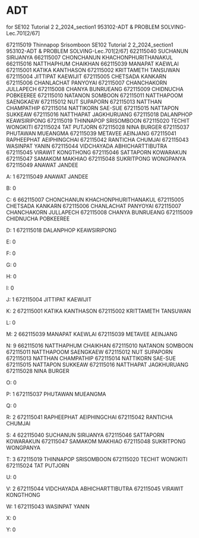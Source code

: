 # ADT

for SE102 Tutorial 2 2_2024_section1 953102-ADT & PROBLEM SOLVING-Lec.701[2/67]

672115019 Thinnapop Srisomboon SE102 Tutorial 2 2_2024_section1 953102-ADT & PROBLEM SOLVING-Lec.701[2/67]
622115040 SUCHANUN  SIRIJANYA
662115007 CHONCHANUN  KHACHONPHURITHANAKUL
662115016 NATTHAPHUM  CHAIKHAN
662115039 MANAPAT  KAEWLAI
672115001 KATIKA  KANTHASON
672115002 KRITTAMETH  TANSUWAN
672115004 JITTIPAT  KAEWIJIT
672115005 CHETSADA  KANKARN
672115006 CHANLACHAT  PANYOYAI
672115007 CHANCHAKORN  JULLAPECH
672115008 CHANYA  BUNRUEANG
672115009 CHIDNUCHA  POBKEEREE
672115010 NATANON  SOMBOON
672115011 NATTHAPOOM  SAENGKAEW
672115012 NUT  SUPAPORN
672115013 NATTHAN  CHAMPATHIP
672115014 NATTIKORN  SAE-SUE
672115015 NATTAPON  SUKKEAW
672115016 NATTHAPAT  JAGKHURUANG
672115018 DALANPHOP  KEAWSIRIPONG
672115019 THINNAPOP  SRISOMBOON
672115020 TECHIT  WONGKITI
672115024 TAT  PUTJORN
672115028 NINA  BURGER
672115037 PHUTAWAN  MUEANGMA
672115039 METAVEE  AEINJANG
672115041 RAPHEEPHAT  AEIPHINGCHAI
672115042 RANTICHA  CHUMJAI
672115043 WASINPAT  YANIN
672115044 VIDCHAYADA  ABHICHARTTIBUTRA
672115045 VIRAWIT  KONGTHONG
672115046 SATTAPORN  KOWARAKUN
672115047 SAMAKOM  MAKHIAO
672115048 SUKRITPONG  WONGPANYA
672115049 ANAWAT  JANDEE

A: 1
672115049 ANAWAT  JANDEE

B: 0

C: 6
662115007 CHONCHANUN  KHACHONPHURITHANAKUL
672115005 CHETSADA  KANKARN
672115006 CHANLACHAT  PANYOYAI
672115007 CHANCHAKORN  JULLAPECH
672115008 CHANYA  BUNRUEANG
672115009 CHIDNUCHA  POBKEEREE

D: 1
672115018 DALANPHOP  KEAWSIRIPONG

E: 0

F: 0

G: 0

H: 0

I: 0

J: 1
672115004 JITTIPAT  KAEWIJIT

K: 2
672115001 KATIKA  KANTHASON
672115002 KRITTAMETH  TANSUWAN

L: 0

M: 2
662115039 MANAPAT  KAEWLAI
672115039 METAVEE  AEINJANG

N: 9
662115016 NATTHAPHUM  CHAIKHAN
672115010 NATANON  SOMBOON
672115011 NATTHAPOOM  SAENGKAEW
672115012 NUT  SUPAPORN
672115013 NATTHAN  CHAMPATHIP
672115014 NATTIKORN  SAE-SUE
672115015 NATTAPON  SUKKEAW
672115016 NATTHAPAT  JAGKHURUANG
672115028 NINA  BURGER

O: 0

P: 1
672115037 PHUTAWAN  MUEANGMA

Q: 0

R: 2
672115041 RAPHEEPHAT  AEIPHINGCHAI
672115042 RANTICHA  CHUMJAI

S: 4
622115040 SUCHANUN  SIRIJANYA
672115046 SATTAPORN  KOWARAKUN
672115047 SAMAKOM  MAKHIAO
672115048 SUKRITPONG  WONGPANYA

T: 3
672115019 THINNAPOP  SRISOMBOON
672115020 TECHIT  WONGKITI
672115024 TAT  PUTJORN

U: 0

V: 2
672115044 VIDCHAYADA  ABHICHARTTIBUTRA
672115045 VIRAWIT  KONGTHONG

W: 1
672115043 WASINPAT  YANIN

X: 0

Y: 0